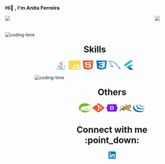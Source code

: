 ### Hi👋 , I'm Anita Ferreira 

<div>
  
  <img  height="180em" src="https://github-readme-stats.vercel.app/api?username=AnitaFerreira&show_icons=true&theme=blueberry&include_all_commits=true&count_private=true"/>
  <img align="right" height="180em" src="https://github-readme-stats.vercel.app/api/top-langs/?username=AnitaFerreira&layout=compact&langs_count=16&theme=blueberry"/>
</div>
<br>
<div  align="center"> 
  <div style="display: inline_block"><br>
    <img align="left" height="250" alt="coding-time" src="code.gif">
    <h1 align="center"> Skills</h1>
    <img align="center" height="30" width="40" alt="java-icon"  src="https://raw.githubusercontent.com/devicons/devicon/55609aa5bd817ff167afce0d965585c92040787a/icons/java/java-original.svg">
    <img align="center" height="30" width="40" alt="js-icon" src="https://raw.githubusercontent.com/devicons/devicon/master/icons/javascript/javascript-plain.svg">
    <img align="center" height="30" width="40" alt="html-icon" src="https://raw.githubusercontent.com/devicons/devicon/master/icons/html5/html5-original.svg">
    <img align="center" height="30" width="40" alt="css-icon" src="https://raw.githubusercontent.com/devicons/devicon/master/icons/css3/css3-original.svg">
    <img align="center" height="30" width="40" alt="mysql-icon" src="https://raw.githubusercontent.com/devicons/devicon/55609aa5bd817ff167afce0d965585c92040787a/icons/mysql/mysql-original.svg">
    <img align="center" height="30" width="40" alt="flutter-icon" src="https://raw.githubusercontent.com/devicons/devicon/55609aa5bd817ff167afce0d965585c92040787a/icons/flutter/flutter-original.svg" >
   </div>
 <div  align="center"> 
  <div style="display: inline_block"><br>
    <img align="left" height="250" alt="coding-time" src="code.gif">
    <h1 align="center"> Others </h1>
    <img align="center" height="30" width="40" alt="spring-icon"  src="https://raw.githubusercontent.com/devicons/devicon/55609aa5bd817ff167afce0d965585c92040787a/icons/spring/spring-original.svg">
    <img align="center" height="30" width="40" alt="git-icon" src="https://raw.githubusercontent.com/devicons/devicon/55609aa5bd817ff167afce0d965585c92040787a/icons/git/git-original.svg">
    <img align="center" height="30" width="40" alt="bs-icon" src="https://raw.githubusercontent.com/devicons/devicon/55609aa5bd817ff167afce0d965585c92040787a/icons/bootstrap/bootstrap-original.svg">
    <img align="center" height="30" width="40" alt="tom-icon" src="https://raw.githubusercontent.com/devicons/devicon/55609aa5bd817ff167afce0d965585c92040787a/icons/tomcat/tomcat-original.svg">
    <img align="center" height="30" width="40" alt="jq-icon" src="https://raw.githubusercontent.com/devicons/devicon/55609aa5bd817ff167afce0d965585c92040787a/icons/jquery/jquery-plain.svg">
   </div>  

 <h1 align="center"> Connect with me :point_down: </h1>
    <a href = "https://www.linkedin.com/in/aanitaferreira/">
      <img width="25" src="https://raw.githubusercontent.com/devicons/devicon/55609aa5bd817ff167afce0d965585c92040787a/icons/linkedin/linkedin-original.svg">
    </a>
</div>  


